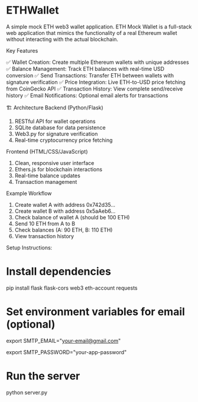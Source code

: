# ETHWallet
A simple mock ETH web3 wallet application. 
ETH Mock Wallet is a full-stack web application that mimics the functionality of a real Ethereum wallet without interacting with the actual blockchain.

Key Features

✅ Wallet Creation: Create multiple Ethereum wallets with unique addresses
✅ Balance Management: Track ETH balances with real-time USD conversion
✅ Send Transactions: Transfer ETH between wallets with signature verification
✅ Price Integration: Live ETH-to-USD price fetching from CoinGecko API
✅ Transaction History: View complete send/receive history
✅ Email Notifications: Optional email alerts for transactions

🏗️ Architecture
Backend (Python/Flask)

1. RESTful API for wallet operations
2. SQLite database for data persistence
3. Web3.py for signature verification
4. Real-time cryptocurrency price fetching

Frontend (HTML/CSS/JavaScript)

1. Clean, responsive user interface
2. Ethers.js for blockchain interactions
3. Real-time balance updates
4. Transaction management

Example Workflow

1. Create wallet A with address 0x742d35...
2. Create wallet B with address 0x5aAeb6...
3. Check balance of wallet A (should be 100 ETH)
4. Send 10 ETH from A to B
5. Check balances (A: 90 ETH, B: 110 ETH)
6. View transaction history

Setup Instructions:

# Install dependencies
pip install flask flask-cors web3 eth-account requests

# Set environment variables for email (optional)
export SMTP_EMAIL="your-email@gmail.com"

export SMTP_PASSWORD="your-app-password"

# Run the server
python server.py



